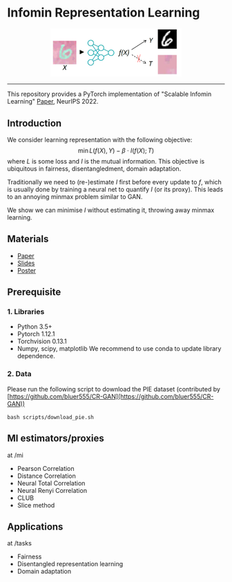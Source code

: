 # Infomin Representation Learning

<p align="center"><img width="60%" src="materials/front.png" /></p>

--------------------------------------------------------------------------------
This repository provides a PyTorch implementation of "Scalable Infomin Learning" [Paper](https://openreview.net/pdf?id=Ojakr9ofova), NeurIPS 2022.



## Introduction
We consider learning representation with the following objective:
$$\min L(f(X), Y) - \beta \cdot I(f(X); T)$$
where $L$ is some loss and $I$ is the mutual information. This objective is ubiquitous in fairness, disentangledment, domain adaptation.

Traditionally we need to (re-)estimate $I$ first before every update to $f$, which is usually done by training a neural net to quantify $I$ (or its proxy). This leads to an annoying minmax problem similar to GAN. 

We show we can minimise $I$ without estimating it, throwing away minmax learning.


## Materials

* [Paper](https://openreview.net/pdf?id=Ojakr9ofova)
* [Slides](materials/slides.pdf)
* [Poster](materials/poster.png)



## Prerequisite


### 1. Libraries

* Python 3.5+
* Pytorch 1.12.1
* Torchvision 0.13.1
* Numpy, scipy, matplotlib
We recommend to use conda to update library dependence. 




### 2. Data
Please run the following script to download the PIE dataset (contributed by [https://github.com/bluer555/CR-GAN](https://github.com/bluer555/CR-GAN))
```
bash scripts/download_pie.sh
```



## MI estimators/proxies

at /mi

* Pearson Correlation
* Distance Correlation
* Neural Total Correlation
* Neural Renyi Correlation
* CLUB
* Slice method 




## Applications

at /tasks

* Fairness
* Disentangled representation learning
* Domain adaptation
